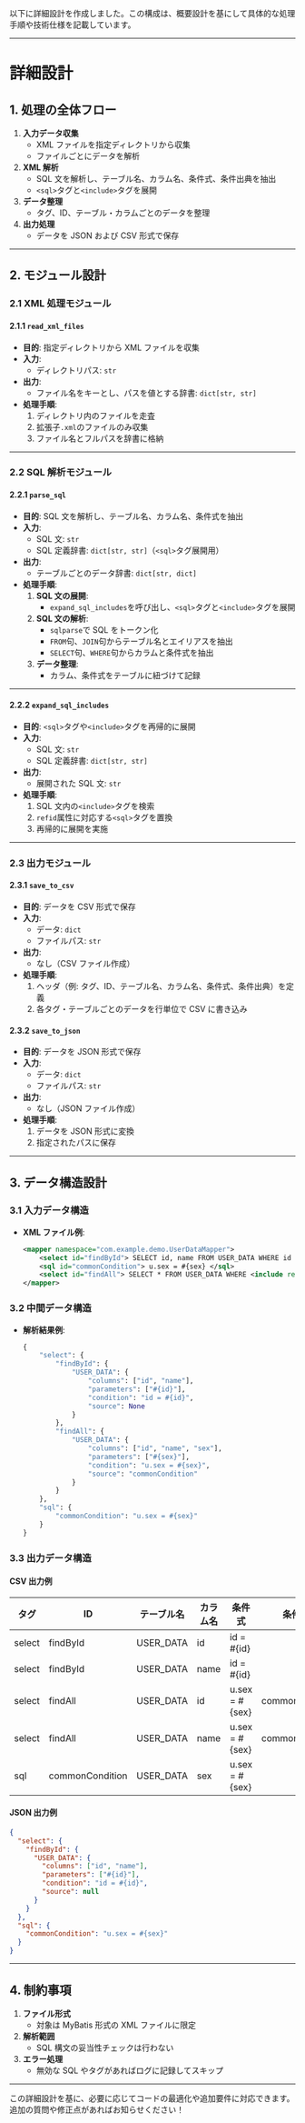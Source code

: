 以下に詳細設計を作成しました。この構成は、概要設計を基にして具体的な処理手順や技術仕様を記載しています。

---

# **詳細設計**

## **1. 処理の全体フロー**

1. **入力データ収集**
   - XML ファイルを指定ディレクトリから収集
   - ファイルごとにデータを解析
2. **XML 解析**
   - SQL 文を解析し、テーブル名、カラム名、条件式、条件出典を抽出
   - `<sql>`タグと`<include>`タグを展開
3. **データ整理**
   - タグ、ID、テーブル・カラムごとのデータを整理
4. **出力処理**
   - データを JSON および CSV 形式で保存

---

## **2. モジュール設計**

### **2.1 XML 処理モジュール**

#### **2.1.1 `read_xml_files`**

- **目的**: 指定ディレクトリから XML ファイルを収集
- **入力**:
  - ディレクトリパス: `str`
- **出力**:
  - ファイル名をキーとし、パスを値とする辞書: `dict[str, str]`
- **処理手順**:
  1. ディレクトリ内のファイルを走査
  2. 拡張子`.xml`のファイルのみ収集
  3. ファイル名とフルパスを辞書に格納

---

### **2.2 SQL 解析モジュール**

#### **2.2.1 `parse_sql`**

- **目的**: SQL 文を解析し、テーブル名、カラム名、条件式を抽出
- **入力**:
  - SQL 文: `str`
  - SQL 定義辞書: `dict[str, str]`（`<sql>`タグ展開用）
- **出力**:
  - テーブルごとのデータ辞書: `dict[str, dict]`
- **処理手順**:
  1. **SQL 文の展開**:
     - `expand_sql_includes`を呼び出し、`<sql>`タグと`<include>`タグを展開
  2. **SQL 文の解析**:
     - `sqlparse`で SQL をトークン化
     - `FROM`句、`JOIN`句からテーブル名とエイリアスを抽出
     - `SELECT`句、`WHERE`句からカラムと条件式を抽出
  3. **データ整理**:
     - カラム、条件式をテーブルに紐づけて記録

---

#### **2.2.2 `expand_sql_includes`**

- **目的**: `<sql>`タグや`<include>`タグを再帰的に展開
- **入力**:
  - SQL 文: `str`
  - SQL 定義辞書: `dict[str, str]`
- **出力**:
  - 展開された SQL 文: `str`
- **処理手順**:
  1. SQL 文内の`<include>`タグを検索
  2. `refid`属性に対応する`<sql>`タグを置換
  3. 再帰的に展開を実施

---

### **2.3 出力モジュール**

#### **2.3.1 `save_to_csv`**

- **目的**: データを CSV 形式で保存
- **入力**:
  - データ: `dict`
  - ファイルパス: `str`
- **出力**:
  - なし（CSV ファイル作成）
- **処理手順**:
  1. ヘッダ（例: タグ、ID、テーブル名、カラム名、条件式、条件出典）を定義
  2. 各タグ・テーブルごとのデータを行単位で CSV に書き込み

#### **2.3.2 `save_to_json`**

- **目的**: データを JSON 形式で保存
- **入力**:
  - データ: `dict`
  - ファイルパス: `str`
- **出力**:
  - なし（JSON ファイル作成）
- **処理手順**:
  1. データを JSON 形式に変換
  2. 指定されたパスに保存

---

## **3. データ構造設計**

### **3.1 入力データ構造**

- **XML ファイル例**:
  ```xml
  <mapper namespace="com.example.demo.UserDataMapper">
      <select id="findById"> SELECT id, name FROM USER_DATA WHERE id = #{id} </select>
      <sql id="commonCondition"> u.sex = #{sex} </sql>
      <select id="findAll"> SELECT * FROM USER_DATA WHERE <include refid="commonCondition" /> </select>
  </mapper>
  ```

### **3.2 中間データ構造**

- **解析結果例**:
  ```python
  {
      "select": {
          "findById": {
              "USER_DATA": {
                  "columns": ["id", "name"],
                  "parameters": ["#{id}"],
                  "condition": "id = #{id}",
                  "source": None
              }
          },
          "findAll": {
              "USER_DATA": {
                  "columns": ["id", "name", "sex"],
                  "parameters": ["#{sex}"],
                  "condition": "u.sex = #{sex}",
                  "source": "commonCondition"
              }
          }
      },
      "sql": {
          "commonCondition": "u.sex = #{sex}"
      }
  }
  ```

### **3.3 出力データ構造**

#### **CSV 出力例**

| タグ   | ID              | テーブル名 | カラム名 | 条件式         | 条件出典        |
| ------ | --------------- | ---------- | -------- | -------------- | --------------- |
| select | findById        | USER_DATA  | id       | id = #{id}     |                 |
| select | findById        | USER_DATA  | name     | id = #{id}     |                 |
| select | findAll         | USER_DATA  | id       | u.sex = #{sex} | commonCondition |
| select | findAll         | USER_DATA  | name     | u.sex = #{sex} | commonCondition |
| sql    | commonCondition | USER_DATA  | sex      | u.sex = #{sex} |                 |

#### **JSON 出力例**

```json
{
  "select": {
    "findById": {
      "USER_DATA": {
        "columns": ["id", "name"],
        "parameters": ["#{id}"],
        "condition": "id = #{id}",
        "source": null
      }
    }
  },
  "sql": {
    "commonCondition": "u.sex = #{sex}"
  }
}
```

---

## **4. 制約事項**

1. **ファイル形式**
   - 対象は MyBatis 形式の XML ファイルに限定
2. **解析範囲**
   - SQL 構文の妥当性チェックは行わない
3. **エラー処理**
   - 無効な SQL やタグがあればログに記録してスキップ

---

この詳細設計を基に、必要に応じてコードの最適化や追加要件に対応できます。追加の質問や修正点があればお知らせください！
